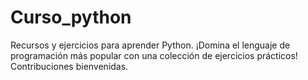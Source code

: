 # Curso_python
Recursos y ejercicios para aprender Python. ¡Domina el lenguaje de programación más popular con una colección de ejercicios prácticos! Contribuciones bienvenidas.
